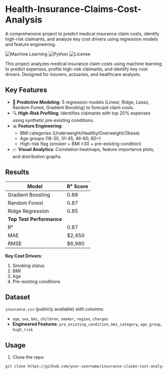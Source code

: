 # Health-Insurance-Claims-Cost-Analysis
A comprehensive project to predict medical insurance claim costs, identify high-risk claimants, and analyze key cost drivers using regression models and feature engineering.

![Machine Learning](https://img.shields.io/badge/-Machine%20Learning-blueviolet)
![Python](https://img.shields.io/badge/Python-3.8%2B-success)
![License](https://img.shields.io/badge/License-MIT-green)

This project analyzes medical insurance claim costs using machine learning to predict expenses, profile high-risk claimants, and identify key cost drivers. Designed for insurers, actuaries, and healthcare analysts.

## Key Features  
- 🧠 **Predictive Modeling**: 5 regression models (Linear, Ridge, Lasso, Random Forest, Gradient Boosting) to forecast claim costs.  
- 🔍 **High-Risk Profiling**: Identifies claimants with top 20% expenses using synthetic pre-existing conditions.  
- 📊 **Feature Engineering**:  
  - BMI categories (Underweight/Healthy/Overweight/Obese)  
  - Age groups (18-30, 31-45, 46-60, 60+)  
  - High-risk flag (smoker + BMI ≥30 + pre-existing condition)  
- 📈 **Visual Analytics**: Correlation heatmaps, feature importance plots, and distribution graphs.  

## Results  
| Model                  | R² Score | 
|------------------------|----------|
| Gradient Boosting      | 0.88     | 
| Random Forest          | 0.87     |  
| Ridge Regression       | 0.85     |  
| **Top Test Performance** |          |
| R²                     | 0.87     |
| MAE                    | $2,450   |  
| RMSE                   | $6,980   |  

**Key Cost Drivers**:  
1. Smoking status  
2. BMI  
3. Age  
4. Pre-existing conditions  

## Dataset  
`insurance.csv` (publicly available) with columns:  
- `age`, `sex`, `bmi`, `children`, `smoker`, `region`, `charges`  
- **Engineered Features**: `pre_existing_condition`, `bmi_category`, `age_group`, `high_risk`  

## Usage  
1. Clone the repo:  
```bash
git clone https://github.com/your-username/insurance-claims-cost-analysis.git
